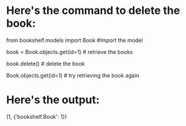 # Here's the command to delete the book:

from bookshelf.models import Book  #Import the model

book = Book.objects.get(id=1) # retrieve the books

book.delete() # delete the book

Book.objects.get(id=1) # try retrieving the book again 

# Here's the output:

(1, {'bookshelf.Book': 1})


